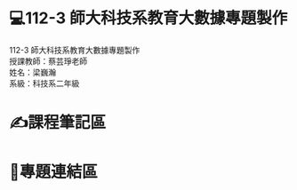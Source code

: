 # 💻112-3 師大科技系教育大數據專題製作
112-3 師大科技系教育大數據專題製作  
授課教師：蔡芸琤老師  
姓名：梁巍瀚  
系級：科技系二年級
# ✍課程筆記區  

# 📁專題連結區 

